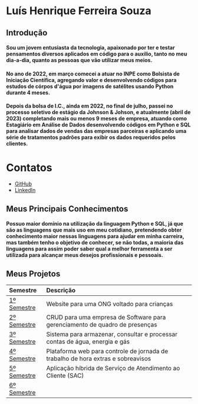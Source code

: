 # Luís Henrique Ferreira Souza

## Introdução


#### Sou um jovem entusiasta da tecnologia, apaixonado por ter e testar pensamentos diversos aplicados em código para o auxilio, tanto no meu dia-a-dia, quanto as pessoas que vão utilizar meus meios.
#### No ano de 2022, em março comecei a atuar no INPE como Bolsista de Iniciação Científica, agregando valor e desenvolvendo códigos para estudos de córpos d'água por imagens de satélites usando Python durante 4 meses.
#### Depois da bolsa de I.C., ainda em 2022, no final de julho, passei no processo seletivo de estágio da Johnson & Johson, e atualmente (abril de 2023) completando mais ou menos 9 meses de empresa, atuando como Estagiário em Análise de Dados desenvolvendo códigos em Python e SQL para analisar dados de vendas das empresas parceiras e aplicando uma série de tratamentos padrões para exibir os dados requeridos pelos clientes.

# Contatos
* [GitHub](https://www.github.com/Luisttine)
* [LinkedIn](https://www.linkedin.com/luís-souza)

## Meus Principais Conhecimentos

#### Possuo maior domínio na utilização da linguagem Python e SQL, já que são as linguagens que mais uso em meu cotidiano, pretendendo obter conhecimento maior nessas linguagens para ajudar em minha carreira, mas também tenho o objetivo de conhecer, se não todas, a maioria das linguagens para assim poder saber qual a melhor ferramenta a ser utilizada para alcançar meus desejos profissionais e pessoais.

## Meus Projetos

| Semestre | Descrição |
| :---| :--- |
| [1º Semestre](./1-semestre/README.md) | Website para uma ONG voltado para crianças |
| [2º Semestre](./2-semestre/README.md) | CRUD para uma empresa de Software para gerenciamento de quadro de presenças |
| [3º Semestre](./3-semestre/README.md) | Sistema para armazenar, consultar e processar contas de água, energia e gás |
| [4º Semestre](./4-semestre/README.md) | Plataforma web para controle de jornada de trabalho de hora extras e sobreavisos |
| [5º Semestre](./5-semestre/README.md) | Aplicação híbrida de Serviço de Atendimento ao Cliente (SAC) |
| [6º Semestre](./6-semestre/README.md) | |

